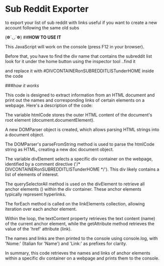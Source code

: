 # Sub Reddit Exporter
to export your list of sub reddit with links
useful if you want to create a new account following the same old subs

 (❁´◡`❁)
##<b>HOW TO USE IT</b>

This JavaScript will work on the console (press F12 in your browser). 

Before that, you have to find the div name that contains the subreddit list 
look for it under the home button using the inspector tool ..find it 

and replace it with #DIVCONTAINERonSUBREDDITLISTunderHOME inside the code


###_how it works_

This code is designed to extract information from an HTML document and print out the names and corresponding links of certain elements on a webpage. Here's a description of the code:

The variable htmlCode stores the outer HTML content of the document's root element (document.documentElement).

A new DOMParser object is created, which allows parsing HTML strings into a document object.

The DOMParser's parseFromString method is used to parse the htmlCode string as HTML, creating a new doc document object.

The variable divElement selects a specific div container on the webpage, identified by a comment directive ('/* DIVCONTAINERonSUBREDDITLISTunderHOME */'). This div likely contains a list of elements of interest.

The querySelectorAll method is used on the divElement to retrieve all anchor elements (<a>) within the div container. These anchor elements typically represent hyperlinks.

The forEach method is called on the linkElements collection, allowing iteration over each anchor element.

Within the loop, the textContent property retrieves the text content (name) of the current anchor element, while the getAttribute method retrieves the value of the 'href' attribute (link).

The names and links are then printed to the console using console.log, with 'Nome:' (Italian for 'Name') and 'Link:' as prefixes for clarity.

In summary, this code retrieves the names and links of anchor elements within a specific div container on a webpage and prints them to the console.
